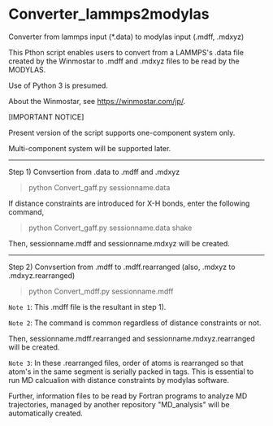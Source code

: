 # Converter_lammps2modylas
Converter from lammps input (*.data) to modylas input (.mdff, .mdxyz)

This Pthon script enables users to convert from a LAMMPS's .data file created by the Winmostar to .mdff and .mdxyz files to be read by the MODYLAS.

Use of Python 3 is presumed.

About the Winmostar, see https://winmostar.com/jp/.

[IMPORTANT NOTICE]

Present version of the script supports one-component system only.

Multi-component system will be supported later.

---
Step 1) Convsertion from .data to .mdff and .mdxyz

>python Convert_gaff.py sessionname.data 

If distance constraints are introduced for X-H bonds, enter the following command,

>python Convert_gaff.py sessionname.data shake

Then, sessionname.mdff and sessionname.mdxyz will be created.

---
Step 2) Convsertion from .mdff to .mdff.rearranged (also, .mdxyz to .mdxyz.rearranged)

>python Convert_mdff.py sessionname.mdff   

`Note 1`: This .mdff file is the resultant in step 1).

`Note 2`: The command is common regardless of distance constraints or not.

Then, sessionname.mdff.rearranged and sessionname.mdxyz.rearranged will be created.

`Note 3`: In these .rearranged files, order of atoms is rearranged so that atom's in the same segment is serially packed in <segment> tags.
This is essential to run MD calcualion with distance constraints by modylas software. 
  
Further, information files to be read by Fortran programs to analyze MD trajectories, managed by another repository "MD_analysis" will be automatically created.
